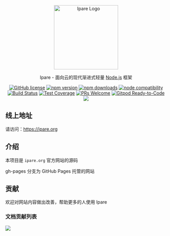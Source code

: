 <p align="center">
  <a href="https://ipare.org/" target="blank"><img src="https://ipare.org/images/logo.png" alt="Ipare Logo" width="200"/></a>
</p>

<p align="center">Ipare - 面向云的现代渐进式轻量 <a href="http://nodejs.org" target="_blank">Node.js</a> 框架</p>
<p align="center">
    <a href="https://github.com/ipare/core/blob/main/LICENSE" target="_blank"><img src="https://img.shields.io/badge/license-MIT-blue.svg" alt="GitHub license" /></a>
    <a href=""><img src="https://img.shields.io/npm/v/@ipare/core.svg" alt="npm version"></a>
    <a href=""><img src="https://badgen.net/npm/dt/@ipare/core" alt="npm downloads"></a>
    <a href="https://nodejs.org/en/about/releases/"><img src="https://img.shields.io/node/v/vite.svg" alt="node compatibility"></a>
    <a href="#"><img src="https://github.com/ipare/core/actions/workflows/test.yml/badge.svg?branch=main" alt="Build Status"></a>
    <a href="https://codecov.io/gh/ipare/core/branch/main"><img src="https://img.shields.io/codecov/c/github/ipare/core/main.svg" alt="Test Coverage"></a>
    <a href="https://github.com/ipare/core/pulls"><img src="https://img.shields.io/badge/PRs-welcome-brightgreen.svg" alt="PRs Welcome"></a>
    <a href="https://gitpod.io/#https://github.com/ipare/core"><img src="https://img.shields.io/badge/Gitpod-Ready--to--Code-blue?logo=gitpod" alt="Gitpod Ready-to-Code"></a>
    <a href="https://paypal.me/ihalwang" target="_blank"><img src="https://img.shields.io/badge/Donate-PayPal-ff3f59.svg"/></a>
</p>

## 线上地址

请访问：<https://ipare.org>

## 介绍

本项目是 `ipare.org` 官方网站的源码

gh-pages 分支为 GitHub Pages 托管的网站

## 贡献

欢迎对网站内容做出改善，帮助更多的人使用 Ipare

### 文档贡献列表

<a href="https://github.com/ipare/ipare.org/graphs/contributors">
  <img src="https://contrib.rocks/image?repo=ipare/ipare.org" />
</a>
